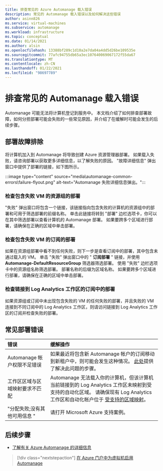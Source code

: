 ```yaml
---
title: 排查常见的 Azure Automanage 载入错误
description: 常见的 Automanage 载入错误以及如何解决这些错误
author: asinn826
ms.service: virtual-machines
ms.subservice: automanage
ms.workload: infrastructure
ms.topic: conceptual
ms.date: 01/14/2021
ms.author: alsin
ms.openlocfilehash: 13388bf289c1d10a2e7da04a4dd5d26be109535e
ms.sourcegitcommit: 77afc94755db65a3ec107640069067172f55da67
ms.translationtype: MT
ms.contentlocale: zh-CN
ms.lasthandoff: 01/22/2021
ms.locfileid: "98697789"
---
```

# <a name="troubleshoot-common-automanage-onboarding-errors"></a>排查常见的 Automanage 载入错误
Automanage 可能无法将计算机登记到服务中。 本文档介绍了如何排查部署故障，如何分担部署可能会失败的一些常见原因，并介绍了在缓解时可能会发生的后续步骤。

## <a name="troubleshooting-deployment-failures"></a>部署故障排除
将计算机加入到 Automanage 将导致创建 Azure 资源管理器部署。 如果载入失败，请咨询部署以获取更多详细信息，以了解失败的原因。 "故障详细信息" 弹出窗口中提供了部署的链接，如下图所示。

:::image type="content" source="media\automanage-common-errors\failure-flyout.png" alt-text="Automanage 失败详细信息弹出。":::

### <a name="check-the-deployments-for-the-resource-group-containing-the-failed-vm"></a>检查包含失败 VM 的资源组的部署
"失败" 弹出窗口将包含一个链接，该链接指向包含失败的计算机的资源组中的部署和可用于筛选部署的前缀名称。 单击此链接将转到 "部署" 边栏选项卡，你可以在其中筛选部署以查看计算机的 Automanage 部署。 如果要跨多个区域进行部署，请确保在正确的区域中单击部署。

### <a name="check-the-deployments-for-the-subscription-containing-the-failed-vm"></a>检查包含失败 VM 的订阅的部署
如果在资源组部署中看不到任何失败，则下一步是查看订阅中的部署，其中包含未通过载入的 VM。 单击 "失败" 弹出窗口中的 " **订阅部署** " 链接，并使用 **Automanage-DefaultResourceGroup** 筛选器筛选部署。 使用 "失败" 边栏选项卡中的资源组名称筛选部署。 部署名称的后缀为区域名称。 如果要跨多个区域进行部署，请确保在正确的区域中单击部署。

### <a name="check-deployments-in-a-subscription-linked-to-a-log-analytics-workspace"></a>检查链接到 Log Analytics 工作区的订阅中的部署
如果资源组或订阅中未出现包含失败的 VM 的任何失败的部署，并且失败的 VM 连接到不同订阅中的 Log Analytics 工作区，则请访问链接到 Log Analytics 工作区的订阅并检查失败的部署。

## <a name="common-deployment-errors"></a>常见部署错误

错误 |  缓解操作
:-----|:-------------|
Automanage 帐户权限不足错误 | 如果最近将包含新 Automanage 帐户的订阅移动到新租户中，则可能会发生这种情况。 [此处](./repair-automanage-account.md)提供了解决此问题的步骤。
工作区区域与区域映射要求不匹配 | Automanage 无法载入你的计算机，但该计算机当前链接到的 Log Analytics 工作区未映射到受支持的自动化区域。 请确保现有 Log Analytics 工作区和自动化帐户位于 [受支持的区域映射](https://docs.microsoft.com/azure/automation/how-to/region-mappings)。
"分配失败;没有其他可用信息 " | 请打开 Microsoft Azure 支持案例。

## <a name="next-steps"></a>后续步骤

* [了解有关 Azure Automanage 的详细信息](./automanage-virtual-machines.md)

> [!div class="nextstepaction"]
> [在 Azure 门户中为虚拟机启用 Automanage](quick-create-virtual-machines-portal.md)

